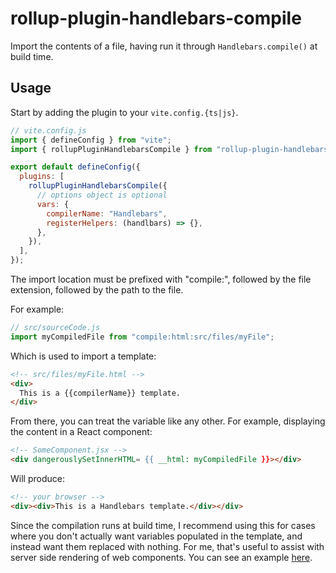 # rollup-plugin-handlebars-compile

Import the contents of a file, having run it through `Handlebars.compile()` at build time.

## Usage

Start by adding the plugin to your `vite.config.{ts|js}`.

```js
// vite.config.js
import { defineConfig } from "vite";
import { rollupPluginHandlebarsCompile } from "rollup-plugin-handlebars-compile";

export default defineConfig({
  plugins: [
    rollupPluginHandlebarsCompile({
      // options object is optional
      vars: {
        compilerName: "Handlebars",
        registerHelpers: (handlbars) => {},
      },
    }),
  ],
});
```

The import location must be prefixed with "compile:", followed by the file extension, followed by the path to the file.

For example:

```js
// src/sourceCode.js
import myCompiledFile from "compile:html:src/files/myFile";
```

Which is used to import a template:
```html
<!-- src/files/myFile.html -->
<div>
  This is a {{compilerName}} template.
</div>
```

From there, you can treat the variable like any other. For example, displaying the content in a React component:

```html
<!-- SomeComponent.jsx -->
<div dangerouslySetInnerHTML= {{ __html: myCompiledFile }}></div>
```

Will produce:

```html
<!-- your browser -->
<div><div>This is a Handlebars template.</div></div>
```

Since the compilation runs at build time, I recommend using this for cases where you don't actually want variables populated in the template, and instead want them replaced with nothing. For me, that's useful to assist with server side rendering of web components. You can see an example [here](./../../components/web-components).
